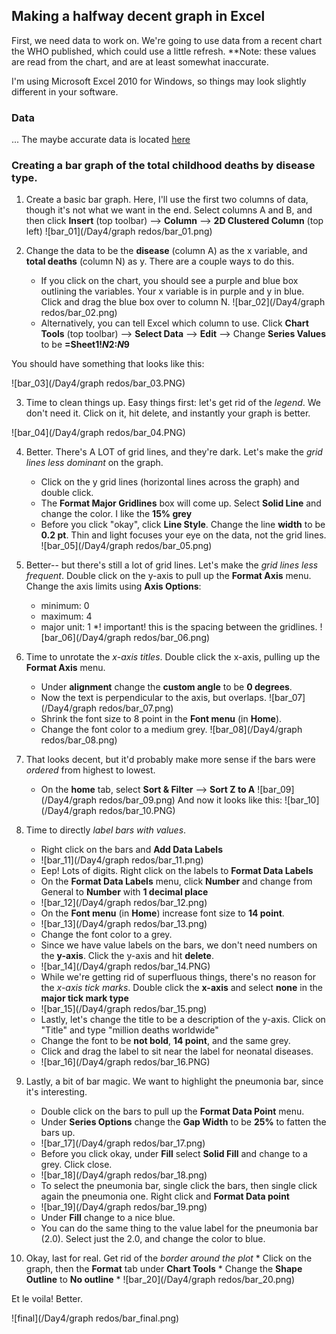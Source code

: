 ## Making a halfway decent graph in Excel

First, we need data to work on.  We're going to use data from a recent chart the WHO published, which could use a little refresh.
**Note: these values are read from the chart, and are at least somewhat inaccurate.

I'm using Microsoft Excel 2010 for Windows, so things may look slightly different in your software.

### Data
... The maybe accurate data is located [here](https://github.com/GeoCenter/StataTraining/raw/master/Day4/Data/WHOdata.xlsx)


### Creating a bar graph of the total childhood deaths by disease type.
1. Create a basic bar graph. Here, I'll use the first two columns of data, though it's not what we want in the end.
Select columns A and B, and then click **Insert** (top toolbar) --> **Column** --> **2D Clustered Column** (top left)
![bar_01](/Day4/graph redos/bar_01.png)

2. Change the data to be the **disease** (column A) as the x variable, and **total deaths** (column N) as y.
    There are a couple ways to do this.
   * If you click on the chart, you should see a purple and blue box outlining the variables.  Your x variable is in purple and y in blue.  Click and drag the blue box over to column N. 
   ![bar_02](/Day4/graph redos/bar_02.png)
   * Alternatively, you can tell Excel which column to use. Click **Chart Tools** (top toolbar) --> **Select Data** --> **Edit** -->
Change **Series Values** to be **=Sheet1!$N$2:$N$9**

You should have something that looks like this:

![bar_03](/Day4/graph redos/bar_03.PNG)

 3. Time to clean things up.  Easy things first: let's get rid of the _legend_.  We don't need it.  Click on it, hit delete, and instantly your graph is better.

![bar_04](/Day4/graph redos/bar_04.PNG)

4. Better. There's A LOT of grid lines, and they're dark.  Let's make the _grid lines less dominant_ on the graph.
    * Click on the y grid lines (horizontal lines across the graph) and double click.
    * The **Format Major Gridlines** box will come up.  Select **Solid Line** and change the color.  I like the **15% grey**
    * Before you click "okay", click **Line Style**.  Change the line **width** to be **0.2 pt**.  Thin and light focuses your eye on the data, not the grid lines.
![bar_05](/Day4/graph redos/bar_05.png)

5.  Better-- but there's still a lot of grid lines.  Let's make the _grid lines less frequent_.  Double click on the y-axis to pull up the **Format Axis** menu.  Change the axis limits using **Axis Options**:
    * minimum: 0
    * maximum: 4
    * major unit: 1 *! important! this is the spacing between the gridlines.
![bar_06](/Day4/graph redos/bar_06.png)

6. Time to unrotate the _x-axis titles_. Double click the x-axis, pulling up the **Format Axis** menu.
    * Under **alignment** change the **custom angle** to be **0 degrees**.
    * Now the text is perpendicular to the axis, but overlaps.
![bar_07](/Day4/graph redos/bar_07.png)
    * Shrink the font size to 8 point in the **Font menu** (in **Home**).
    * Change the font color to a medium grey.
![bar_08](/Day4/graph redos/bar_08.png)

7.  That looks decent, but it'd probably make more sense if the bars were _ordered_ from highest to lowest.
    * On the **home** tab, select **Sort & Filter** --> **Sort Z to A**
![bar_09](/Day4/graph redos/bar_09.png)
And now it looks like this:
![bar_10](/Day4/graph redos/bar_10.PNG)

8.  Time to directly _label bars with values_.
    * Right click on the bars and **Add Data Labels**
    * ![bar_11](/Day4/graph redos/bar_11.png)
    * Eep!  Lots of digits.  Right click on the labels to **Format Data Labels**
    * On the **Format Data Labels** menu, click **Number** and change from General to **Number** with **1 decimal place**
    * ![bar_12](/Day4/graph redos/bar_12.png)
    * On the **Font menu** (in **Home**) increase font size to **14 point**.
    * ![bar_13](/Day4/graph redos/bar_13.png)
    * Change the font color to a grey.
    * Since we have value labels on the bars, we don't need numbers on the **y-axis**.  Click the y-axis and hit **delete**.
    * ![bar_14](/Day4/graph redos/bar_14.PNG)
    * While we're getting rid of superfluous things, there's no reason for the _x-axis tick marks_.  Double click the **x-axis** and select **none** in the **major tick mark type**
    * ![bar_15](/Day4/graph redos/bar_15.png)
    *  Lastly, let's change the title to be a description of the y-axis. Click on "Title" and type "million deaths worldwide"
    *  Change the font to be **not bold**, **14 point**, and the same grey.
    *  Click and drag the label to sit near the label for neonatal diseases.
    *  ![bar_16](/Day4/graph redos/bar_16.PNG)
9.  Lastly, a bit of bar magic.  We want to highlight the pneumonia bar, since it's interesting.
    * Double click on the bars to pull up the **Format Data Point** menu.
    * Under **Series Options** change the **Gap Width** to be **25%** to fatten the bars up.
    * ![bar_17](/Day4/graph redos/bar_17.png)
    * Before you click okay, under **Fill** select **Solid Fill** and change to a grey.  Click close.
    * ![bar_18](/Day4/graph redos/bar_18.png)
    * To select the pneumonia bar, single click the bars, then single click again the pneumonia one.  Right click and **Format Data point**
    * ![bar_19](/Day4/graph redos/bar_19.png)
    * Under **Fill** change to a nice blue.
    * You can do the same thing to the value label for the pneumonia bar (2.0). Select just the 2.0, and change the color to blue.
10.  Okay, last for real.  Get rid of the _border around the plot_
    * Click on the graph, then the **Format** tab under **Chart Tools**
    * Change the **Shape Outline** to **No outline**
    * ![bar_20](/Day4/graph redos/bar_20.png)


Et le voila!  Better.

![final](/Day4/graph redos/bar_final.png)
